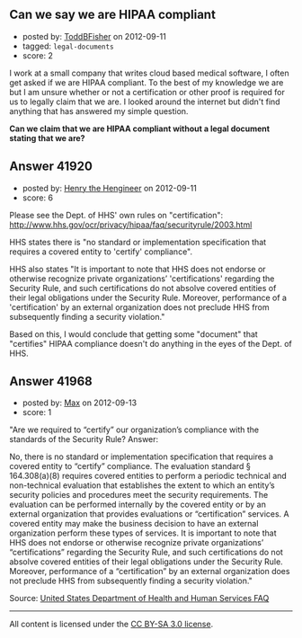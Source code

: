 ## Can we say we are HIPAA compliant

- posted by: [ToddBFisher](https://stackexchange.com/users/-1/15045-toddbfisher) on 2012-09-11
- tagged: `legal-documents`
- score: 2

I work at a small company that writes cloud based medical software, I often get asked if we are HIPAA compliant. To the best of my knowledge we are but I am unsure whether or not a certification or other proof is required for us to legally claim that we are. I looked around the internet but didn't find anything that has answered my simple question.

**Can we claim that we are HIPAA compliant without a legal document stating that we are?**


## Answer 41920

- posted by: [Henry the Hengineer](https://stackexchange.com/users/-1/1692-henry-the-hengineer) on 2012-09-11
- score: 6

Please see the Dept. of HHS' own rules on "certification": http://www.hhs.gov/ocr/privacy/hipaa/faq/securityrule/2003.html

HHS states there is "no standard or implementation specification that requires a covered entity to 'certify' compliance". 

HHS also states "It is important to note that HHS does not endorse or otherwise recognize private organizations’ 'certifications' regarding the Security Rule, and such certifications do not absolve covered entities of their legal obligations under the Security Rule. Moreover, performance of a 'certification' by an external organization does not preclude HHS from subsequently finding a security violation." 

Based on this, I would conclude that getting some "document" that "certifies" HIPAA compliance doesn't do anything in the eyes of the Dept. of HHS.


## Answer 41968

- posted by: [Max](https://stackexchange.com/users/-1/19595-max) on 2012-09-13
- score: 1

<p>"Are we required to “certify” our organization’s compliance with the standards of the Security Rule?
Answer:</p>

<p>No, there is no standard or implementation specification that requires a covered entity to “certify” compliance. The evaluation standard § 164.308(a)(8) requires covered entities to perform a periodic technical and non-technical evaluation that establishes the extent to which an entity’s security policies and procedures meet the security requirements. The evaluation can be performed internally by the covered entity or by an external organization that provides evaluations or “certification” services. A covered entity may make the business decision to have an external organization perform these types of services. It is important to note that HHS does not endorse or otherwise recognize private organizations’ “certifications” regarding the Security Rule, and such certifications do not absolve covered entities of their legal obligations under the Security Rule. Moreover, performance of a “certification” by an external organization does not preclude HHS from subsequently finding a security violation."</p>

<p>Source: <a href="http://www.hhs.gov/ocr/privacy/hipaa/faq/securityrule/2003.html" rel="nofollow">United States Department of Health and Human Services FAQ</a> </p>




---

All content is licensed under the [CC BY-SA 3.0 license](https://creativecommons.org/licenses/by-sa/3.0/).
